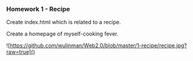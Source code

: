 ### Homework 1 - Recipe

[Homework1]: http://my.ss.sysu.edu.cn/wiki/display/WEB/Homework+1+-+Recipe

Create index.html which is related to a recipe.

Create a homepage of myself-cooking fever.

![https://github.com/wulinman/Web2.0/blob/master/1-recipe/recipe.jpg?raw=true]()